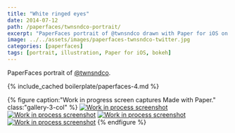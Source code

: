 ```yaml
---
title: "White ringed eyes"
date: 2014-07-12
path: /paperfaces/twnsndco-portrait/
excerpt: "PaperFaces portrait of @twnsndco drawn with Paper for iOS on an iPad."
image: ../../assets/images/paperfaces-twnsndco-twitter.jpg
categories: [paperfaces]
tags: [portrait, illustration, Paper for iOS, bokeh]
---
```


PaperFaces portrait of [@twnsndco](https://twitter.com/twnsndco).

{% include_cached boilerplate/paperfaces-4.md %}

{% figure caption:"Work in progress screen captures Made with Paper." class:"gallery-3-col" %}
[![Work in process screenshot](../../assets/images/paperfaces-twnsndco-process-1-600.jpg)](../../assets/images/paperfaces-twnsndco-process-1-lg.jpg) [![Work in process screenshot](../../assets/images/paperfaces-twnsndco-process-2-600.jpg)](../../assets/images/paperfaces-twnsndco-process-2-lg.jpg) [![Work in process screenshot](../../assets/images/paperfaces-twnsndco-process-3-600.jpg)](../../assets/images/paperfaces-twnsndco-process-3-lg.jpg) [![Work in process screenshot](../../assets/images/paperfaces-twnsndco-process-4-600.jpg)](../../assets/images/paperfaces-twnsndco-process-4-lg.jpg)
{% endfigure %}
